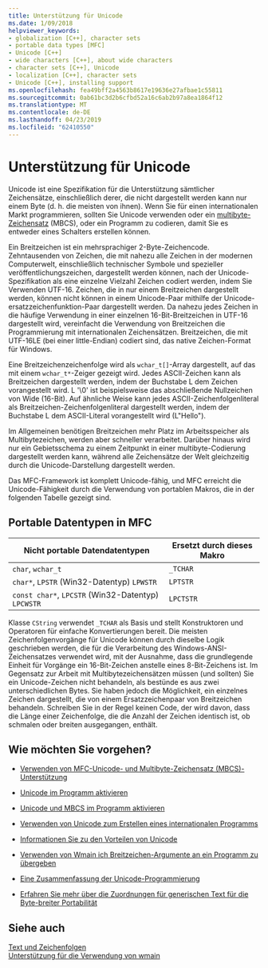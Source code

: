 ```yaml
---
title: Unterstützung für Unicode
ms.date: 1/09/2018
helpviewer_keywords:
- globalization [C++], character sets
- portable data types [MFC]
- Unicode [C++]
- wide characters [C++], about wide characters
- character sets [C++], Unicode
- localization [C++], character sets
- Unicode [C++], installing support
ms.openlocfilehash: fea49bff2a4563b8617e19636e27afbae1c55811
ms.sourcegitcommit: 0ab61bc3d2b6cfbd52a16c6ab2b97a8ea1864f12
ms.translationtype: MT
ms.contentlocale: de-DE
ms.lasthandoff: 04/23/2019
ms.locfileid: "62410550"
---
```

# <a name="support-for-unicode"></a>Unterstützung für Unicode

Unicode ist eine Spezifikation für die Unterstützung sämtlicher Zeichensätze, einschließlich derer, die nicht dargestellt werden kann nur einem Byte (d. h. die meisten von ihnen). Wenn Sie für einen internationalen Markt programmieren, sollten Sie Unicode verwenden oder ein [multibyte-Zeichensatz](../text/support-for-multibyte-character-sets-mbcss.md) (MBCS), oder ein Programm zu codieren, damit Sie es entweder eines Schalters erstellen können.

Ein Breitzeichen ist ein mehrsprachiger 2-Byte-Zeichencode. Zehntausenden von Zeichen, die mit nahezu alle Zeichen in der modernen Computerwelt, einschließlich technischer Symbole und spezieller veröffentlichungszeichen, dargestellt werden können, nach der Unicode-Spezifikation als eine einzelne Vielzahl Zeichen codiert werden, indem Sie Verwenden UTF-16. Zeichen, die in nur einem Breitzeichen dargestellt werden, können nicht können in einem Unicode-Paar mithilfe der Unicode-ersatzzeichenfunktion-Paar dargestellt werden. Da nahezu jedes Zeichen in die häufige Verwendung in einer einzelnen 16-Bit-Breitzeichen in UTF-16 dargestellt wird, vereinfacht die Verwendung von Breitzeichen die Programmierung mit internationalen Zeichensätzen. Breitzeichen, die mit UTF-16LE (bei einer little-Endian) codiert sind, das native Zeichen-Format für Windows.

Eine Breitzeichenzeichenfolge wird als `wchar_t[]`-Array dargestellt, auf das mit einem `wchar_t*`-Zeiger gezeigt wird. Jedes ASCII-Zeichen kann als Breitzeichen dargestellt werden, indem der Buchstabe L dem Zeichen vorangestellt wird. L '\0' ist beispielsweise das abschließende Nullzeichen von Wide (16-Bit). Auf ähnliche Weise kann jedes ASCII-Zeichenfolgenliteral als Breitzeichen-Zeichenfolgenliteral dargestellt werden, indem der Buchstabe L dem ASCII-Literal vorangestellt wird (L"Hello").

Im Allgemeinen benötigen Breitzeichen mehr Platz im Arbeitsspeicher als Multibytezeichen, werden aber schneller verarbeitet. Darüber hinaus wird nur ein Gebietsschema zu einem Zeitpunkt in einer multibyte-Codierung dargestellt werden kann, während alle Zeichensätze der Welt gleichzeitig durch die Unicode-Darstellung dargestellt werden.

Das MFC-Framework ist komplett Unicode-fähig, und MFC erreicht die Unicode-Fähigkeit durch die Verwendung von portablen Makros, die in der folgenden Tabelle gezeigt sind.

## <a name="portable-data-types-in-mfc"></a>Portable Datentypen in MFC

|Nicht portable Datendatentypen|Ersetzt durch dieses Makro|
|-----------------------------|----------------------------|
|`char`, `wchar_t`|`_TCHAR`|
|`char*`, `LPSTR` (Win32-Datentyp) `LPWSTR`|`LPTSTR`|
|`const char*`, `LPCSTR` (Win32-Datentyp) `LPCWSTR`|`LPCTSTR`|

Klasse `CString` verwendet `_TCHAR` als Basis und stellt Konstruktoren und Operatoren für einfache Konvertierungen bereit. Die meisten Zeichenfolgenvorgänge für Unicode können durch dieselbe Logik geschrieben werden, die für die Verarbeitung des Windows-ANSI-Zeichensatzes verwendet wird, mit der Ausnahme, dass die grundlegende Einheit für Vorgänge ein 16-Bit-Zeichen anstelle eines 8-Bit-Zeichens ist. Im Gegensatz zur Arbeit mit Multibytezeichensätzen müssen (und sollten) Sie ein Unicode-Zeichen nicht behandeln, als bestünde es aus zwei unterschiedlichen Bytes. Sie haben jedoch die Möglichkeit, ein einzelnes Zeichen dargestellt, die von einem Ersatzzeichenpaar von Breitzeichen behandeln. Schreiben Sie in der Regel keinen Code, der wird davon, dass die Länge einer Zeichenfolge, die die Anzahl der Zeichen identisch ist, ob schmalen oder breiten ausgegangen, enthält.

## <a name="what-do-you-want-to-do"></a>Wie möchten Sie vorgehen?

- [Verwenden von MFC-Unicode- und Multibyte-Zeichensatz (MBCS)-Unterstützung](../atl-mfc-shared/unicode-and-multibyte-character-set-mbcs-support.md)

- [Unicode im Programm aktivieren](../text/international-enabling.md)

- [Unicode und MBCS im Programm aktivieren](../text/internationalization-strategies.md)

- [Verwenden von Unicode zum Erstellen eines internationalen Programms](../text/unicode-programming-summary.md)

- [Informationen Sie zu den Vorteilen von Unicode](../text/benefits-of-character-set-portability.md)

- [Verwenden von Wmain ich Breitzeichen-Argumente an ein Programm zu übergeben](../text/support-for-using-wmain.md)

- [Eine Zusammenfassung der Unicode-Programmierung](../text/unicode-programming-summary.md)

- [Erfahren Sie mehr über die Zuordnungen für generischen Text für die Byte-breiter Portabilität](../text/generic-text-mappings-in-tchar-h.md)

## <a name="see-also"></a>Siehe auch

[Text und Zeichenfolgen](../text/text-and-strings-in-visual-cpp.md)<br/>
[Unterstützung für die Verwendung von wmain](../text/support-for-using-wmain.md)
